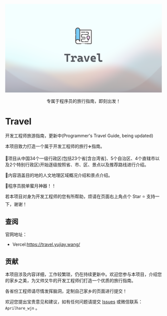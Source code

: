 ![Travel](assets/Travel.png)

<p align="center">专属于程序员的旅行指南，即刻出发！</p>


# Travel

开发工程师旅游指南，更新中(Programmer's Travel Guide, being updated)

本项目致力打造一个属于开发工程师的旅行✈️指南。

🌟项目从中国34个一级行政区(包括23个省[含台湾省]、5个自治区、4个直辖市以及2个特别行政区)开始逐级按照省、市、区、景点以及推荐路线进行介绍。

🌟内容涵盖目的地的人文地理区域概况介绍和景点介绍。

🌟程序员脱单蜜月神器！！

若本项目对身为开发工程师的您有所帮助，烦请在页面右上角点个 Star ⭐ 支持一下，谢谢！

## 查阅

官网地址：

- Vercel:<a href="https://travel.yujiay.wang/">https://travel.yujiay.wang/</a>

## 贡献

本项目涉及内容详细，工作较繁琐，仍在持续更新中。欢迎您参与本项目，介绍您的家乡之美，为又帅又牛的开发工程师们打造一个优质的旅行指南。

各省份工程师请尽情发挥脑洞，定制自己家乡的页面进行提交！

欢迎您提出宝贵意见和建议，如有任何问题请提交 [Issues](https://github.com/Evilrabbit520/Travel/issues) 或微信联系：`Aprilhare_wjn` 。